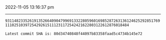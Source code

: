 2022-11-05 13:16:37 pm

---

`931148233526191352664090479969133228059601698528726313612462529285176911102510397254292615111231172542421622803122612876018484`

`Latest commit SHA is: 80d34740848f44097b83358faad5c4734b145e72 `
